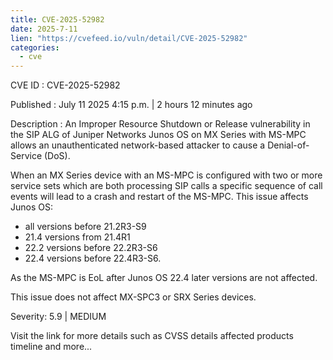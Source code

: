```yaml
--- 
title: CVE-2025-52982
date: 2025-7-11
lien: "https://cvefeed.io/vuln/detail/CVE-2025-52982"
categories:
  - cve
---
```


CVE ID : CVE-2025-52982

Published :  July 11
2025
4:15 p.m. | 2 hours
12 minutes ago

Description : An Improper Resource Shutdown or Release vulnerability in the SIP ALG of Juniper Networks Junos OS on MX Series with MS-MPC allows an unauthenticated
network-based attacker to cause a Denial-of-Service (DoS).

When an MX Series device with an MS-MPC is configured with two or more service sets which are both processing SIP calls
a specific sequence of call events will lead to a crash and restart of the MS-MPC.
This issue affects Junos OS:



  *  all versions before 21.2R3-S9
*  21.4 versions from 21.4R1
*  22.2 versions before 22.2R3-S6
*  22.4 versions before 22.4R3-S6.




As the MS-MPC is EoL after Junos OS 22.4
later versions are not affected.

This issue does not affect MX-SPC3 or SRX Series devices.

Severity: 5.9 | MEDIUM

Visit the link for more details
such as CVSS details
affected products
timeline
and more...
